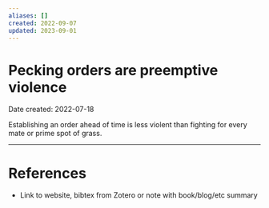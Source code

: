 ```yaml
---
aliases: []
created: 2022-09-07
updated: 2023-09-01
---
```


# Pecking orders are preemptive violence
Date created: 2022-07-18

Establishing an order ahead of time is less violent than fighting for every mate or prime spot of grass.

---
# References
* Link to website, bibtex from Zotero or note with book/blog/etc summary